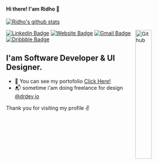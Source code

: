 #### Hi there! I'am Ridho 👋

[![Ridho's github stats](https://github-readme-stats.vercel.app/api?username=ridhomujizat&count_private=true)](https://github.com/ridhomujizat)

<img width="30%" align="right" alt="Github" src="https://media.giphy.com/media/QVreOR83Fgr67g2WFJ/giphy.gif" />

[![Linkedin Badge](https://img.shields.io/badge/-Linkedin-blue?style=flat&logo=Linkedin&logoColor=white&link=https://www.linkedin.com/in/ridhomujizat/)](https://www.linkedin.com/in/ridhomujizat/)
[![Website Badge](https://img.shields.io/badge/-Website-yellow?style=flat&logo=Google-Chrome&logoColor=white&link=https://ridhomujizat.github.io)](https://ridhomujizat.com)
[![Gmail Badge](https://img.shields.io/badge/-Mail-c14438?style=flat&logo=Gmail&logoColor=white&link=mailto:ridhomujizat@gmail.com)](mailto:ridhomujizat@gmail.com)
[![Dribbble Badge](https://img.shields.io/badge/-Dribbble-pink?style=flat&logo=dribbble&logoColor=white&link=https://dribbble.com/ridhomujizat)](https://dribbble.com/ridhomujizat)

## I'am Software Developer & UI Designer. 

- 🎲 You can see my portofolio [Click Here!](https://ridhomujizat.github.io) 
- :mailbox_with_mail: sometime i'am doing freelance for design [@drdev,io](https://www.instagram.com/drdev.io/)

Thank you for visiting my profile :v:
